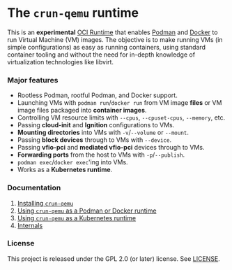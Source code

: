 # The `crun-qemu` runtime

This is an **experimental** [OCI Runtime] that enables [Podman] and [Docker] to
run Virtual Machine (VM) images. The objective is to make running VMs (in simple
configurations) as easy as running containers, using standard container tooling
and without the need for in-depth knowledge of virtualization technologies like
libvirt.

### Major features

  - Rootless Podman, rootful Podman, and Docker support.
  - Launching VMs with `podman run`/`docker run` from VM image **files** or VM
    image files packaged into **container images**.
  - Controlling VM resource limits with `--cpus`, `--cpuset-cpus`, `--memory`,
    etc.
  - Passing **cloud-init** and **Ignition** configurations to VMs.
  - **Mounting directories** into VMs with `-v`/`--volume` or `--mount`.
  - Passing **block devices** through to VMs with `--device`.
  - Passing **vfio-pci** and **mediated vfio-pci** devices through to VMs.
  - **Forwarding ports** from the host to VMs with `-p`/`--publish`.
  - `podman exec`/`docker exec`'ing into VMs.
  - Works as a **Kubernetes runtime**.

### Documentation

  1. [Installing `crun-qemu`](docs/1-installing.md)
  2. [Using `crun-qemu` as a Podman or Docker runtime](docs/2-podman-docker.md)
  3. [Using `crun-qemu` as a Kubernetes runtime](docs/3-kubernetes.md)
  4. [Internals](docs/4-internals.md)

### License

This project is released under the GPL 2.0 (or later) license. See
[LICENSE](LICENSE).

[Docker]: https://www.docker.com/
[Podman]: https://podman.io/
[OCI Runtime]: https://github.com/opencontainers/runtime-spec/blob/v1.1.0/spec.md
